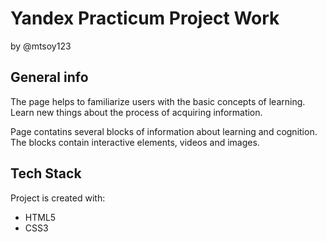# Yandex Practicum Project Work 
by @mtsoy123

## General info
The page helps to familiarize users with the basic concepts of learning. Learn new things about the process of acquiring information.

Page contatins several blocks of information about learning and cognition. The blocks contain interactive elements, videos and images.

## Tech Stack
Project is created with:
- HTML5
- CSS3
